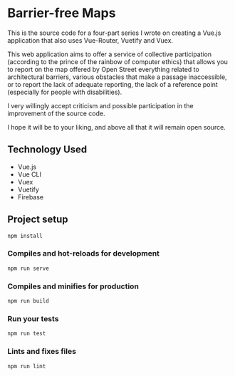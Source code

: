 # Barrier-free Maps

This is the source code for a four-part series I wrote on creating a Vue.js application that also uses Vue-Router, Vuetify and Vuex.

This web application aims to offer a service of collective participation (according to the prince of the rainbow of computer ethics) that allows you to report on the map offered by Open Street everything related to architectural barriers, various obstacles that make a passage inaccessible, or to report the lack of adequate reporting, the lack of a reference point (especially for people with disabilities).

I very willingly accept criticism and possible participation in the improvement of the source code.

I hope it will be to your liking, and above all that it will remain open source.

## Technology Used

* Vue.js
* Vue CLI
* Vuex
* Vuetify
* Firebase

## Project setup
```
npm install
```

### Compiles and hot-reloads for development
```
npm run serve
```

### Compiles and minifies for production
```
npm run build
```

### Run your tests
```
npm run test
```

### Lints and fixes files
```
npm run lint
```
